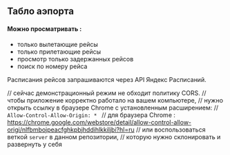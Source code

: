 ## Табло аэпорта 

#### Можно просматривать :

- только вылетающие рейсы
- только прилетающие рейсы
- просмотр только задержанных рейсов 
- поиск по номеру рейса

Расписания рейсов запрашиваются через API Яндекс Расписаний.

// сейчас демонстрационный режим не обходит политику CORS.
// чтобы приложение корректно работало на вашем компьютере, 
// нужно открыть ссылку в браузере Chrome с установленным расширением:
// `Allow-Control-Allow-Origin: * ` 
// для браузера Chrome : https://chrome.google.com/webstore/detail/allow-control-allow-origi/nlfbmbojpeacfghkpbjhddihlkkiljbi?hl=ru
// или воспользоваться веткой `server` в данном репозитории,
// которую нужно склонировать и развернуть у себя

